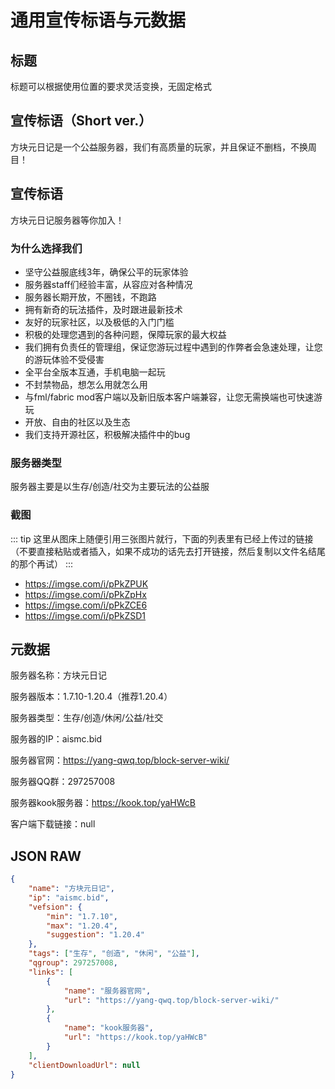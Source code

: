 # 通用宣传标语与元数据

## 标题

标题可以根据使用位置的要求灵活变换，无固定格式

## 宣传标语（Short ver.）

方块元日记是一个公益服务器，我们有高质量的玩家，并且保证不删档，不换周目！

## 宣传标语

方块元日记服务器等你加入！

### 为什么选择我们

- 坚守公益服底线3年，确保公平的玩家体验
- 服务器staff们经验丰富，从容应对各种情况
- 服务器长期开放，不圈钱，不跑路
- 拥有新奇的玩法插件，及时跟进最新技术
- 友好的玩家社区，以及极低的入门门槛
- 积极的处理您遇到的各种问题，保障玩家的最大权益
- 我们拥有负责任的管理组，保证您游玩过程中遇到的作弊者会急速处理，让您的游玩体验不受侵害
- 全平台全版本互通，手机电脑一起玩
- 不封禁物品，想怎么用就怎么用
- 与fml/fabric mod客户端以及新旧版本客户端兼容，让您无需换端也可快速游玩
- 开放、自由的社区以及生态
- 我们支持开源社区，积极解决插件中的bug

### 服务器类型

服务器主要是以生存/创造/社交为主要玩法的公益服

### 截图

::: tip
这里从图床上随便引用三张图片就行，下面的列表里有已经上传过的链接（不要直接粘贴或者插入，如果不成功的话先去打开链接，然后复制以文件名结尾的那个再试）
:::

- <https://imgse.com/i/pPkZPUK>
- <https://imgse.com/i/pPkZpHx>
- <https://imgse.com/i/pPkZCE6>
- <https://imgse.com/i/pPkZSD1>

## 元数据

服务器名称：方块元日记

服务器版本：1.7.10-1.20.4（推荐1.20.4）

服务器类型：生存/创造/休闲/公益/社交

服务器的IP：aismc.bid

服务器官网：<https://yang-qwq.top/block-server-wiki/>

服务器QQ群：297257008

服务器kook服务器：<https://kook.top/yaHWcB>

客户端下载链接：null

## JSON RAW

```json
{
    "name": "方块元日记",
    "ip": "aismc.bid",
    "vefsion": {
        "min": "1.7.10",
        "max": "1.20.4",
        "suggestion": "1.20.4"
    },
    "tags": ["生存", "创造", "休闲", "公益"],
    "qgroup": 297257008,
    "links": [
        {
            "name": "服务器官网",
            "url": "https://yang-qwq.top/block-server-wiki/"
        },
        {
            "name": "kook服务器",
            "url": "https://kook.top/yaHWcB"
        }
    ],
    "clientDownloadUrl": null
}
```
